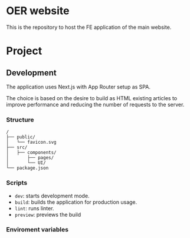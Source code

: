 # OER website

This is the repository to host the FE application of the main website.

# Project

## Development

The application uses Next.js with App Router setup as SPA.

The choice is based on the desire to build as HTML existing articles to improve performance and reducing the number of requests to the server.

### Structure

```
/
├── public/
│   └── favicon.svg
├── src/
│   ├── components/
│       ├── pages/
│       └── UI/
└── package.json
```

### Scripts

- `dev`: starts development mode.
- `build`: builds the application for production usage.
- `lint`: runs linter.
- `preview`: previews the build

### Enviroment variables

```
 
```
